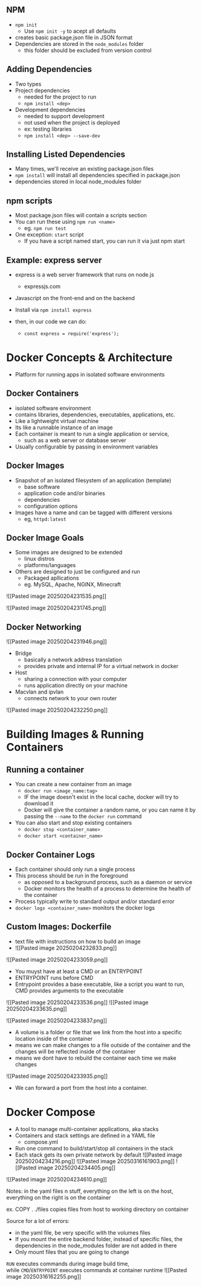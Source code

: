 
## NPM
- `npm init`
	- Use `npm init -y` to acept all defaults
- creates basic package.json file in JSON format
- Dependencies are stored in the `node_modules` folder
	- this folder should be excluded from version control

## Adding Dependencies
- Two types
- Project dependencies
	- needed for the project to run
	- `npm install <dep>`
- Development dependencies
	- needed to support development
	- not used when the project is deployed
	- ex: testing libraries
	- `npm install <dep> --save-dev`

## Installing Listed Dependencies
- Many times, we'll receive an existing package.json files
- `npm install` will install all dependencies specified in package.json
- dependencies stored in local node_modules folder

## npm scripts
- Most package.json files will contain a scripts section
- You can run these using `npm run <name>`
	- eg. `npm run test`
- One exception: `start` script
	- If you have a script named start, you can run it via just npm start

## Example: express server
- express is a web server framework that runs on node.js
	- expressjs.com

- Javascript on the front-end and on the backend
- Install via `npm install express`
- then, in our code we can do:
	- `const express = require('express');`


# Docker Concepts & Architecture
- Platform for running apps in isolated software environments

## Docker Containers
- isolated software environment
- contains libraries, dependencies, executables, applications, etc.
- Like a lightweight virtual machine
- Its like a runnable instance of an image
- Each container is meant to run a single application or service, 
	- such as a web server or database server
- Usually configurable by passing in environment variables

## Docker Images
- Snapshot of an isolated filesystem of an application (template)
	- base software
	- application code and/or binaries
	- dependencies
	- configuration options
- Images have a name and can be tagged with different versions
	- eg, `httpd:latest`

## Docker Image Goals
- Some images are designed to be extended
	- linux distros
	- platforms/languages
- Others are designed to just be configured and run
	- Packaged apllications
	- eg. MySQL, Apache, NGINX, Minecraft


![[Pasted image 20250204231535.png]]

![[Pasted image 20250204231745.png]]

## Docker Networking
![[Pasted image 20250204231946.png]]

- Bridge
	- basically a network address translation 
	- provides private and internal IP for a virtual network in docker
- Host
	- sharing a connection with your computer
	- runs application directly on your machine
- Macvlan and ipvlan
	- connects network to your own router

![[Pasted image 20250204232250.png]]


# Building Images & Running Containers

## Running a container
- You can create a new container from an image
	- `docker run <image_name:tag>`
	- IF the image doesn't exist in the local cache, docker will try to download it
	- Docker will give the container a random name, or you can name it by passing the `--name` to the `docker run` command
- You can also start and stop existing containers
	- `docker stop <container_name>`
	- `docker start <container_name>`

## Docker Container Logs
- Each container should only run a single process
- This process should be run in the foreground 
	- as opposed to a background process, such as a daemon or service
	- Docker monitors the health of a process to determine the health of the container
- Process typically write to standard output and/or standard error
- `docker logs <container_name>` monitors the docker logs

## Custom Images: Dockerfile
- text file with instructions on how to build an image
- ![[Pasted image 20250204232833.png]]

![[Pasted image 20250204233059.png]]
- You muyst have at least a CMD or an ENTRYPOINT
- ENTRYPOINT runs before CMD
- Entrypoint provides a base executable, like a script you want to run, CMD provides arguments to the executable

![[Pasted image 20250204233536.png]]
![[Pasted image 20250204233635.png]]

![[Pasted image 20250204233837.png]]

- A volume is a folder or file that we link from the host into a specific location inside of the container
- means we can make changes to a file outside of the container and the changes will be reflected inside of the container
- means we dont have to rebuild the container each time we make changes


![[Pasted image 20250204233935.png]]
- We can forward a port from the host into a container. 

# Docker Compose
- A tool to manage multi-container applications, aka stacks
- Containers and stack settings are defined in a YAML file
	- compose.yml
- Run one command to build/start/stop all containers in the stack
- Each stack gets its own private network by default
![[Pasted image 20250204234216.png]]
![[Pasted image 20250316161903.png]]
![[Pasted image 20250204234405.png]]

![[Pasted image 20250204234610.png]]



Notes:
in the yaml files n stuff, everything on the left is on the host, everything on the right is on the container

ex. COPY . ./files
copies files from host to working directory on container

Source for a lot of errors:
- in the yaml file, be very specific with the volumes files
- If you mount the entire backend folder, instead of specific files, the dependencies in the node_modules folder are not added in there
- Only mount files that you are going to change


`RUN` executes commands during image build time, while `CMD`/`ENTRYPOINT` executes commands at container runtime
![[Pasted image 20250316162255.png]]
